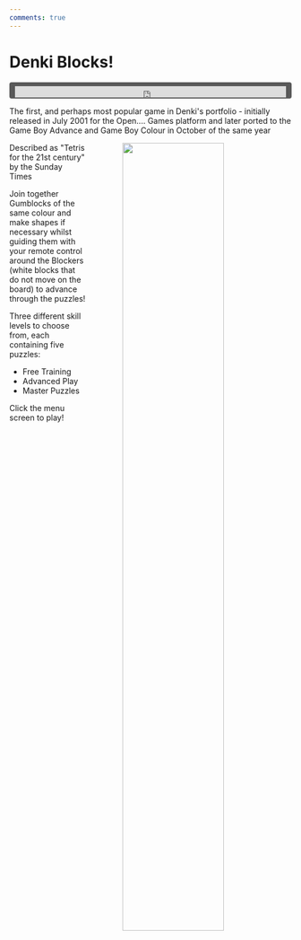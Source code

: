 ```yaml
---
comments: true
---
```


# Denki Blocks!

<div style="background-color: #595959; padding-bottom: 2px; padding-top: 7px; padding-left: 10px; padding-right: 10px; margin-bottom: 5px; margin-top: 7px; border-radius: 4px">
<iframe width="100%" height="20" scrolling="no" frameborder="no" allow="autoplay" src="https://w.soundcloud.com/player/?url=https%3A//api.soundcloud.com/tracks/998344999&amp;color=000000&amp;inverse=true&amp;auto_play=true&amp;show_user=false"></iframe>
</div>

The first, and perhaps most popular game in Denki's portfolio - initially released in July 2001 for the Open.... Games platform and later ported to the Game Boy Advance and Game Boy Colour in October of the same year

<a href="https://denki.co.uk/sky/db/app.html"><img src="/assets/img/denki-blocks-menu.jpg" style="float: right; width: 60%; padding-left: 64px"></a>

Described as "Tetris for the 21st century" by the Sunday Times

Join together Gumblocks of the same colour and make shapes if necessary whilst guiding them with your remote control around the Blockers (white blocks that do not move on the board) to advance through the puzzles!

Three different skill levels to choose from, each containing five puzzles:

- Free Training
- Advanced Play
- Master Puzzles

Click the menu screen to play!